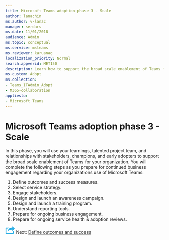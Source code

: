 ```yaml
---
title: Microsoft Teams adoption phase 3 - Scale
author: lanachin
ms.author: v-lanac
manager: serdars
ms.date: 11/01/2018
audience: Admin
ms.topic: conceptual
ms.service: msteams
ms.reviewer: karuanag
localization_priority: Normal
search.appverid: MET150
description: Learn how to support the broad scale enablement of Teams for your organization.
ms.custom: Adopt
ms.collection: 
- Teams_ITAdmin_Adopt
- M365-collaboration
appliesto: 
- Microsoft Teams
---
```


# Microsoft Teams adoption phase 3 - Scale

In this phase, you will use your learnings, talented project team, and relationships with stakeholders, champions, and early adopters to support the broad scale enablement of Teams for your organization. You will complete the following steps as you prepare for continued business engagement regarding your organizations use of Microsoft Teams:

1. Define outcomes and success measures.
2. Select service strategy.
3. Engage stakeholders.
4. Design and launch an awareness campaign.
5. Design and launch a training program.
6. Understand reporting tools.
7. Prepare for ongoing business engagement.
8. Prepare for ongoing service health & adoption reviews.

![An icon representing the next step](media/teams-adoption-next-icon.png) Next: [Define outcomes and success](teams-adoption-define-outcomes.md)
